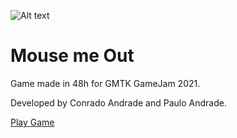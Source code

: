 
![Alt text](/build/gameimage.png?raw=true "game image")

# Mouse me Out

Game made in 48h for GMTK GameJam 2021.

Developed by Conrado Andrade and Paulo Andrade.

[Play Game](https://conradoa.itch.io/mouse-me-out)


